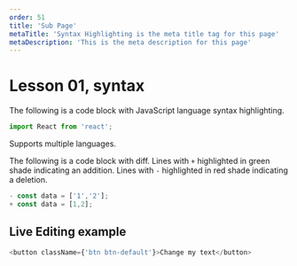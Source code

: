 ```yaml
---
order: 51
title: 'Sub Page'
metaTitle: 'Syntax Highlighting is the meta title tag for this page'
metaDescription: 'This is the meta description for this page'
---
```


# Lesson 01, syntax

The following is a code block with JavaScript language syntax highlighting.

```javascript
import React from 'react';
```

Supports multiple languages.

The following is a code block with diff. Lines with `+` highlighted in green shade indicating an addition. Lines with `-` highlighted in red shade indicating a deletion.

```javascript
- const data = ['1','2'];
+ const data = [1,2];
```

## Live Editing example

```javascript react-live=true
<button className={'btn btn-default'}>Change my text</button>
```
